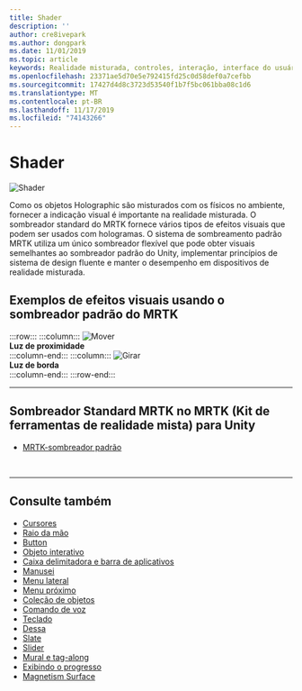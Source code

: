```yaml
---
title: Shader
description: ''
author: cre8ivepark
ms.author: dongpark
ms.date: 11/01/2019
ms.topic: article
keywords: Realidade misturada, controles, interação, interface do usuário, UX
ms.openlocfilehash: 23371ae5d70e5e792415fd25c0d58def0a7cefbb
ms.sourcegitcommit: 17427d4d8c3723d53540f1b7f5bc061bba08c1d6
ms.translationtype: MT
ms.contentlocale: pt-BR
ms.lasthandoff: 11/17/2019
ms.locfileid: "74143266"
---
```

# <a name="shader"></a>Shader

![Shader](images/UX/UX_Hero_StandardShader.jpg)

Como os objetos Holographic são misturados com os físicos no ambiente, fornecer a indicação visual é importante na realidade misturada. O sombreador standard do MRTK fornece vários tipos de efeitos visuais que podem ser usados com hologramas. O sistema de sombreamento padrão MRTK utiliza um único sombreador flexível que pode obter visuais semelhantes ao sombreador padrão do Unity, implementar princípios de sistema de design fluente e manter o desempenho em dispositivos de realidade misturada.
<br>

## <a name="examples-of-visual-effects-using-mrtk-standard-shader"></a>Exemplos de efeitos visuais usando o sombreador padrão do MRTK 
:::row:::
    :::column:::
       ![Mover](images/UX/UX_Button_Affordance_ProximityLight.jpg)<br>
       **Luz de proximidade**<br>
    :::column-end:::
    :::column:::
       ![Girar](images/UX/UX_Button_Affordance_FocusHighlight.jpg)<br>
        **Luz de borda**<br>
    :::column-end:::
:::row-end:::

---

## <a name="mrtk-standard-shader-in-mrtkmixed-reality-toolkit-for-unity"></a>Sombreador Standard MRTK no MRTK (Kit de ferramentas de realidade mista) para Unity

* [MRTK-sombreador padrão](https://microsoft.github.io/MixedRealityToolkit-Unity/Documentation/README_MRTKStandardShader.html)


<br>

---

## <a name="see-also"></a>Consulte também

* [Cursores](cursors.md)
* [Raio da mão](point-and-commit.md)
* [Button](button.md)
* [Objeto interativo](interactable-object.md)
* [Caixa delimitadora e barra de aplicativos](app-bar-and-bounding-box.md)
* [Manusei](direct-manipulation.md)
* [Menu lateral](hand-menu.md)
* [Menu próximo](near-menu.md)
* [Coleção de objetos](object-collection.md)
* [Comando de voz](voice-input.md)
* [Teclado](keyboard.md)
* [Dessa](tooltip.md)
* [Slate](slate.md)
* [Slider](slider.md)
* [Mural e tag-along](billboarding-and-tag-along.md)
* [Exibindo o progresso](progress.md)
* [Magnetism Surface](surface-magnetism.md)
